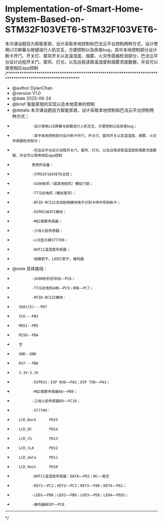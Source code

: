 # Implementation-of-Smart-Home-System-Based-on-STM32F103VET6-STM32F103VET6-
本次课设题目为智能家居，设计采取本地控制和巴法云平台控制两种方式，设计使用LCD屏幕与按键进行人机交互，方便控制以及排查bug，其中本地控制部分设计刷卡开门、开关灯、窗帘开关以及温湿度、烟雾、火灾传感器检测部分，巴法云平台设计远程开关门、窗帘、灯光，以及远程读取温湿度和烟雾浓度数据，并且可以使用相应app控制
/**********************************************************************************************************
 * @author      DylanChan
 * @version     V1.0
 * @date        2025-06-24
 * @brief       智能家居的实现以及本地菜单的控制
 * @details     本次课设题目为智能家居，设计采取本地控制和巴法云平台控制两种方式；
 *				-设计使用LCD屏幕与按键进行人机交互，方便控制以及排查bug；
 * 				-其中本地控制部分设计刷卡开门、开关灯、窗帘开关以及温湿度、烟雾、火灾传感器检测部分；
 *				-巴法云平台设计远程开关门、窗帘、灯光，以及远程读取温湿度和烟雾浓度数据，并且可以使用相应app控制
 * 				使用的设备：
 *				-STM32F103VET6主控；
 *				-SG90舵机（或其他舵机）模拟门锁；
 *				-TT马达电机（模拟窗帘）；
 *				-RFID-RC522无线射频模块用于识别卡序列号和刷卡；
 *				-ESP01SWIFI模块；
 *				-MQ2烟雾传感器；
 *				-三线火焰传感器；
 *				-LCD显示屏ST7789；
 *				-DHT11温湿度传感器；
 *				-按键若干，LED灯若干，蜂鸣器
 * @note	具体接线：
 *				-SG90舵机信号线——PC6；
 *				-TT马达电机A相——PC9；B相——PC7；
 *				-RFID-RC522模块：
 *        SDA(CS)---PD7
 *        SCK---PB3
 *	      MOSI--PB5
 *	      MISO--PB4
 *	      空
 *	      GND--GND
 *	      RST---PB6
 *	      3.3V-3.3V
 *				-ESP01S：ESP RXD——PA2；ESP TXD——PA3；
 *				-MQ2烟雾传感器AO——PB0；
 *				-三线火焰传感器DO——PC10；
 *				-ST7789：
 *        LCD_Back		PD15
 *        LCD_DC		PD14
 *        LCD_CS		PD13
 *        LCD_CLK		PD12
 *        LCD_data		PD11
 *        LCD_Rest		PD10
 *				-DHT11温湿度传感器：DATA——PD2；NC——悬空
 *				-KEY1——PC2；KEY2——PC3；KEY3——PA0；KEY4——PA1；
 *				-LED1——PB8；LED2——PB9；LED3——PE0；LED4——PED1；
 *				-蜂鸣器BEEP——PC8
 **********************************************************************************************************
 */

